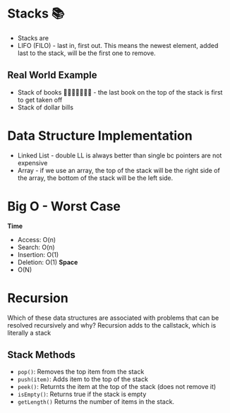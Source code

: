 # Stacks 📚 

- Stacks are 
- LIFO (FILO) - last in, first out. This means the newest element, added last to the stack, will be the first one to remove. 

## Real World Example
- Stack of books 🚽🚶🏻‍♀️🚶🏽‍♂️ - the last book on the top of the stack is first to get taken off
- Stack of dollar bills 

# Data Structure Implementation
- Linked List - double LL is always better than single bc pointers are not expensive 
- Array - if we use an array, the top of the stack will  be the right side of the array, the bottom of the stack will be the left side. 


# Big O - Worst Case
**Time**
- Access: O(n)
- Search: O(n)
- Insertion: O(1)
- Deletion: O(1)
**Space**
- O(N)

# Recursion
Which of these data structures are associated with problems that can be resolved recursively and why?  Recursion adds to the callstack, which is literally a stack


## Stack Methods
- `pop()`: Removes the top item from the stack
- `push(item)`: Adds item to the top of the stack
- `peek()`: Returnts the item at the top of the stack (does not remove it)
- `isEmpty()`: Returns true if the stack is empty
- `getLength()` Returns the number of items in the stack. 
